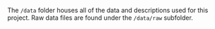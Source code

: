 The `/data` folder houses all of the data and descriptions used for this project. Raw data files are found under the `/data/raw` subfolder.
